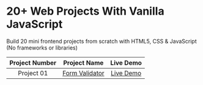 # 20+ Web Projects With Vanilla JavaScript
Build 20 mini frontend projects from scratch with HTML5, CSS &amp; JavaScript (No frameworks or libraries)

|  Project Number  |            Project Name             | Live Demo |
| :-: | :----------------------------: | :-------: |
| Project 01  |       [Form Validator](https://github.com/ashrafemad097/20-Web-Projects-With-Vanilla-JavaScript/tree/main/Project%2001/Form%20Validator)       | [Live Demo](https://form-validator-r.netlify.app/)  |

